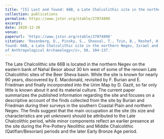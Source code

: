 ```yaml
---
title: "[5] Lost and found: 66B, a Late Chalcolithic site in the northern Negev, Israel and its material culture"
collection: publications
permalink: https://www.jstor.org/stable/27074898
excerpt: 
date: 2020-12-30
venue: 
paperurl: 'https://www.jstor.org/stable/27074898'
citation: 'Rosenberg, D., Pinsky, S., Shooval, T., Tzin, B., Reshef, H., <b>Liu, C.<\b>, Ktalav, I., & Chasan, R. Lost and
found: 66B, a Late Chalcolithic site in the northern Negev, Israel and its material culture. <i>Journal
of Anthropological Archaeology</i>, 50, 104-137.'
---
```


The Late Chalcolithic site 66B is located in the northern Negev on the eastern bank of Nahal Besor about 30 km west of some of the renown Late Chalcolithic sites of the Beer Sheva basin. While the site is known for nearly 90 years, discovered by E. Macdonald, revisited by F. Burian and E. Friedman and finally incorporated into the Urim Map by D. Gazit, so far only little is known about it and its material culture. The current paper summarizes the published information regarding the site and focuses on a descriptive account of the finds collected from the site by Burian and Friedman during their surveys in the southern Coastal Plain and northern Negev. The finds suggest that the main occupation at the site (its size and characteristics are yet unknown) should be attributed to the Late Chalcolithic period, while minor components reflect an earlier presence at the site during the Pre-Pottery Neolithic and Middle Chalcolithic (Qatifian/Besorian) periods and the later Early Bronze Age period. 